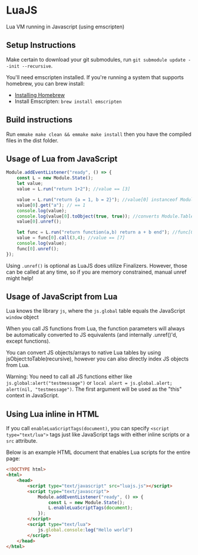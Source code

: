 LuaJS
=====

Lua VM running in Javascript (using emscripten)

Setup Instructions
------------------

Make certain to download your git submodules, run `git submodule update --init --recursive`.

You'll need emscripten installed. If you're running a system that supports homebrew, you can brew install:
* [Installing Homebrew](https://docs.brew.sh/Installation)
* Install Emscripten: `brew install emscripten`

Build instructions
------------------

Run `emmake make clean && emmake make install` then you have the compiled files in the dist folder.

Usage of Lua from JavaScript
----------------------------

```javascript
Module.addEventListener("ready", () => {
    const L = new Module.State();
    let value;
    value = L.run("return 1+2"); //value == [3]

    value = L.run("return {a = 1, b = 2}"); //value[0] instanceof Module.Table, value[0] instanceof Module.Reference
    value[0].get("a"); // == 1
    console.log(value);
    console.log(value[0].toObject(true, true)); //converts Module.Table to JavaScript object (will drop all other Module.Reference-s if unrefAll == true)
    value[0].unref();

    let func = L.run("return function(a,b) return a + b end"); //func[0] instanceof Module.Function, func[0] instanceof Module.Reference
    value = func[0].call(3,4); //value == [7]
    console.log(value);
    func[0].unref();
});
```

Using `.unref()` is optional as LuaJS does utilize Finalizers. However, those can be called at any time, so if you are memory constrained, manual unref might help!

Usage of JavaScript from Lua
----------------------------
Lua knows the library `js`, where the `js.global` table equals the JavaScript `window` object

When you call JS functions from Lua, the function parameters will always be automatically converted to JS equivalents (and internally .unref()'d, except functions).

You can convert JS objects/arrays to native Lua tables by using jsObject:toTable(recursive), however you can also directly index JS objects from Lua.

Warning: You need to call all JS functions either like `js.global:alert("testmessage")` or `local alert = js.global.alert; alert(nil, "testmessage")`. The first argument will be used as the "this" context in JavaScript.

Using Lua inline in HTML
------------------------

If you call `enableLuaScriptTags(document)`, you can specify `<script type="text/lua">` tags just like JavaScript tags with either inline scripts or a `src` attribute.

Below is an example HTML document that enables Lua scripts for the entire page:

```html
<!DOCTYPE html>
<html>
    <head>
        <script type="text/javascript" src="luajs.js"></script>
        <script type="text/javascript">
            Module.addEventListener("ready", () => {
                const L = new Module.State();
                L.enableLuaScriptTags(document);
            });
        </script>
        <script type="text/lua">
            js.global.console:log("Hello world")
        </script>
    </head>
</html>
```
